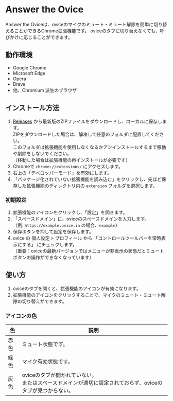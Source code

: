 # Answer the Ovice

Answer the Oviceは、oviceのマイクのミュート・ミュート解除を簡単に切り替えることができるChrome拡張機能です。
oviceのタブに切り替えなくても、呼びかけに応じることができます。

## 動作環境

* Google Chrome
* Microsoft Edge
* Opera
* Brave
* 他、Chromium 派生のブラウザ

## インストール方法

1. [Releases](https://github.com/mypicto/answer-the-ovice/releases/latest) から最新版のZIPファイルをダウンロードし、ローカルに保存します。  
  ZIPをダウンロードした場合は、解凍して任意のフォルダに配置してください。  
  このフォルダは拡張機能を使用しなくなるかアンインストールするまで移動や削除をしないでください。  
  （移動した場合は拡張機能の再インストールが必要です）
1. Chromeで `chrome://extensions/` にアクセスします。
1. 右上の「デベロッパーモード」を有効にします。
1. 「パッケージ化されていない拡張機能を読み込む」をクリックし、先ほど保存した拡張機能のディレクトリ内の `extension` フォルダを選択します。

### 初期設定

1. 拡張機能のアイコンをクリックし、「設定」を開きます。
1. 「スペースドメイン」に、oviceのスペースドメインを入力します。  
  （例: `https://example.ovice.in` の場合、`example`）
1. 保存ボタンを押して設定を保存します。
1. ovice の 個人設定 > プロフィール から 「コントロールツールバーを常時表示にする」 にチェックします。  
  （重要：oviceの最新バージョンではメニューが非表示の状態だとミュートボタンの操作ができなくなっています）

## 使い方

1. oviceのタブを開くと、拡張機能のアイコンが有効になります。
1. 拡張機能のアイコンをクリックすることで、マイクのミュート・ミュート解除の切り替えができます。

### アイコンの色

| 色 | 説明 |
| ---- | ------ |
| 赤色 | ミュート状態です。 |
| 緑色 | マイク有効状態です。 |
| 灰色 | oviceのタブが開かれていない。<br>またはスペースドメインが適切に設定されておらず、oviceのタブが見つからない。 |

